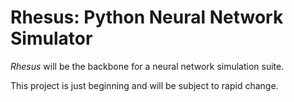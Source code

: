 Rhesus: Python Neural Network Simulator
=======================================

_Rhesus_ will be the backbone for a neural network simulation suite.

This project is just beginning and will be subject to rapid change.
